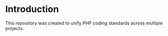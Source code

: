 # Introduction

This repository was created to unify PHP coding standards across multiple projects.
